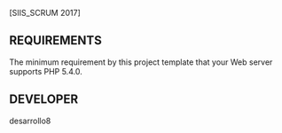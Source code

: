 [SIIS_SCRUM 2017]


REQUIREMENTS
------------
The minimum requirement by this project template that your Web server supports PHP 5.4.0.

DEVELOPER
---------
desarrollo8